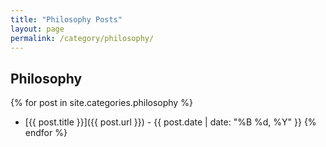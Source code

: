 ```yaml
---
title: "Philosophy Posts"
layout: page
permalink: /category/philosophy/
---
```


## Philosophy  

{% for post in site.categories.philosophy %}
- [{{ post.title }}]({{ post.url }}) - {{ post.date | date: "%B %d, %Y" }}
{% endfor %}
